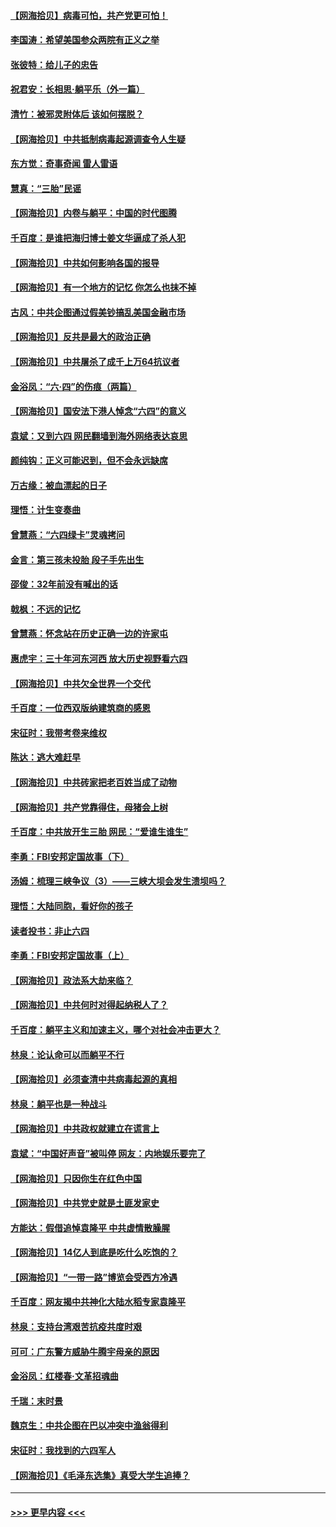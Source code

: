 #### [【网海拾贝】病毒可怕，共产党更可怕！](../pages/nsc993/n13020728.md?t=06150551) 
#### [李国涛：希望美国参众两院有正义之举](../pages/nsc993/n13020674.md?t=06150551) 
#### [张彼特：给儿子的忠告](../pages/nsc993/n13018934.md?t=06150551) 
#### [祝君安：长相思‧躺平乐（外一篇）](../pages/nsc993/n13018923.md?t=06150551) 
#### [清竹：被邪灵附体后 该如何摆脱？](../pages/nsc993/n13018877.md?t=06150551) 
#### [【网海拾贝】中共抵制病毒起源调查令人生疑](../pages/nsc993/n13017785.md?t=06150551) 
#### [东方觉：奇事奇闻 雷人雷语](../pages/nsc993/n13017577.md?t=06150551) 
#### [慧真：“三胎”民谣](../pages/nsc993/n13017394.md?t=06150551) 
#### [【网海拾贝】内卷与躺平：中国的时代图腾](../pages/nsc993/n13016128.md?t=06150551) 
#### [千百度：是谁把海归博士姜文华逼成了杀人犯](../pages/nsc993/n13015218.md?t=06150551) 
#### [【网海拾贝】中共如何影响各国的报导](../pages/nsc993/n13012599.md?t=06150551) 
#### [【网海拾贝】有一个地方的记忆 你怎么也抹不掉](../pages/nsc993/n13009802.md?t=06150551) 
#### [古风：中共企图通过假美钞搞乱美国金融市场](../pages/nsc993/n13009626.md?t=06150551) 
#### [【网海拾贝】反共是最大的政治正确](../pages/nsc993/n13007051.md?t=06150551) 
#### [【网海拾贝】中共屠杀了成千上万64抗议者](../pages/nsc993/n13002713.md?t=06150551) 
#### [金浴凤：“六·四”的伤痕（两篇）](../pages/nsc993/n13001719.md?t=06150551) 
#### [【网海拾贝】国安法下港人悼念“六四”的意义](../pages/nsc993/n13001039.md?t=06150551) 
#### [袁斌：又到六四 网民翻墙到海外网络表达哀思](../pages/nsc993/n13000995.md?t=06150551) 
#### [颜纯钩：正义可能迟到，但不会永远缺席](../pages/nsc993/n13000920.md?t=06150551) 
#### [万古缘：被血漂起的日子](../pages/nsc993/n13000914.md?t=06150551) 
#### [理悟：计生变奏曲](../pages/nsc993/n13000414.md?t=06150551) 
#### [曾慧燕：“六四绿卡”灵魂拷问](../pages/nsc993/n13000277.md?t=06150551) 
#### [金言：第三孩未投胎 段子手先出生](../pages/nsc993/n13000215.md?t=06150551) 
#### [邵俊：32年前没有喊出的话](../pages/nsc993/n13000181.md?t=06150551) 
#### [戟枫：不远的记忆](../pages/nsc993/n13000121.md?t=06150551) 
#### [曾慧燕：怀念站在历史正确一边的许家屯](../pages/nsc993/n13000073.md?t=06150551) 
#### [惠虎宇：三十年河东河西 放大历史视野看六四](../pages/nsc993/n13000018.md?t=06150551) 
#### [【网海拾贝】中共欠全世界一个交代](../pages/nsc993/n12998706.md?t=06150551) 
#### [千百度：一位西双版纳建筑商的感恩](../pages/nsc993/n12998487.md?t=06150551) 
#### [宋征时：我带考卷来维权](../pages/nsc993/n12994088.md?t=06150551) 
#### [陈达：逃大难赶早](../pages/nsc993/n12993569.md?t=06150551) 
#### [【网海拾贝】中共砖家把老百姓当成了动物](../pages/nsc993/n12993483.md?t=06150551) 
#### [【网海拾贝】共产党靠得住，母猪会上树](../pages/nsc993/n12990730.md?t=06150551) 
#### [千百度：中共放开生三胎 网民：“爱谁生谁生”](../pages/nsc993/n12990644.md?t=06150551) 
#### [李勇：FBI安邦定国故事（下）](../pages/nsc993/n12987854.md?t=06150551) 
#### [汤姆：梳理三峡争议（3）——三峡大坝会发生溃坝吗？](../pages/nsc993/n12989806.md?t=06150551) 
#### [理悟：大陆同胞，看好你的孩子](../pages/nsc993/n12989778.md?t=06150551) 
#### [读者投书：非止六四](../pages/nsc993/n12989673.md?t=06150551) 
#### [李勇：FBI安邦定国故事（上）](../pages/nsc993/n12987749.md?t=06150551) 
#### [【网海拾贝】政法系大劫来临？](../pages/nsc993/n12987596.md?t=06150551) 
#### [【网海拾贝】中共何时对得起纳税人了？](../pages/nsc993/n12985578.md?t=06150551) 
#### [千百度：躺平主义和加速主义，哪个对社会冲击更大？](../pages/nsc993/n12985512.md?t=06150551) 
#### [林泉：论认命可以而躺平不行](../pages/nsc993/n12985505.md?t=06150551) 
#### [【网海拾贝】必须查清中共病毒起源的真相](../pages/nsc993/n12984276.md?t=06150551) 
#### [林泉：躺平也是一种战斗](../pages/nsc993/n12984194.md?t=06150551) 
#### [【网海拾贝】中共政权就建立在谎言上](../pages/nsc993/n12981880.md?t=06150551) 
#### [袁斌：“中国好声音”被叫停 网友：内地娱乐要完了](../pages/nsc993/n12981826.md?t=06150551) 
#### [【网海拾贝】只因你生在红色中国](../pages/nsc993/n12979096.md?t=06150551) 
#### [【网海拾贝】中共党史就是土匪发家史](../pages/nsc993/n12976478.md?t=06150551) 
#### [方能达：假借追悼袁隆平 中共虚情散臊腥](../pages/nsc993/n12976396.md?t=06150551) 
#### [【网海拾贝】14亿人到底是吃什么吃饱的？](../pages/nsc993/n12974125.md?t=06150551) 
#### [【网海拾贝】“一带一路”博览会受西方冷遇](../pages/nsc993/n12971787.md?t=06150551) 
#### [千百度：网友揭中共神化大陆水稻专家袁隆平](../pages/nsc993/n12971733.md?t=06150551) 
#### [林泉：支持台湾艰苦抗疫共度时艰](../pages/nsc993/n12971350.md?t=06150551) 
#### [可可：广东警方威胁牛腾宇母亲的原因](../pages/nsc993/n12971100.md?t=06150551) 
#### [金浴凤：红楼春·文革招魂曲](../pages/nsc993/n12970354.md?t=06150551) 
#### [千瑞：末时景](../pages/nsc993/n12970337.md?t=06150551) 
#### [魏京生：中共企图在巴以冲突中渔翁得利](../pages/nsc993/n12970286.md?t=06150551) 
#### [宋征时：我找到的六四军人](../pages/nsc993/n12970213.md?t=06150551) 
#### [【网海拾贝】《毛泽东选集》真受大学生追捧？](../pages/nsc993/n12968779.md?t=06150551) 

----
#### [ >>> 更早内容 <<< ](../indexes/nsc993-earlier.md)
